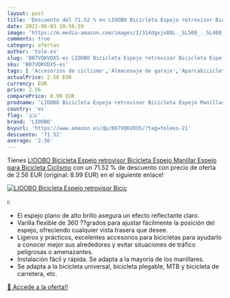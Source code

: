```yaml
---
layout: post
title: 'Descuento del 71.52 % en LIOOBO Bicicleta Espejo retrovisor Bicic'
date: 2021-06-03 10:56:59
image: 'https://m.media-amazon.com/images/I/314dgxjo88L._SL500_._SL400_.jpg'
comments: true
category: ofertas
author: 'tole.es'
slug: 'B07VQKVDX5-es LIOOBO Bicicleta Espejo retrovisor Bicicleta Espejo...'
sku: 'B07VQKVDX5-es'
tags: [ 'Accesorios de ciclismo','Almacenaje de garaje','Aparcabicicletas y soportes para bicicletas','Bricolaje y herramientas','Ciclismo','Deportes y aire libre','Espejos para bicicletas','Organización y almacenaje en casa','Ropa y equipo para deportes','bicicleta','lioobo', ]
actualPrice: 2.56 EUR
currency: EUR
price: 2.56
comparePrice: 8.99 EUR
prodname: 'LIOOBO Bicicleta Espejo retrovisor Bicicleta Espejo Manillar Espejo para Bicicleta Ciclismo'
country: 'es'
flag: '🇪🇸'
brand: 'LIOOBO'
buyurl: 'https://www.amazon.es/dp/B07VQKVDX5/?tag=tolees-21'
descuento: '71.52'
average: '2.56'
---
```


Tienes [LIOOBO Bicicleta Espejo retrovisor Bicicleta Espejo Manillar Espejo para Bicicleta Ciclismo](https://www.amazon.es/dp/B07VQKVDX5/?tag=tolees-21) con un 71.52 % de descuento con precio de oferta de 2.56 EUR (original: 8.99 EUR) en el siguiente enlace!

[![LIOOBO Bicicleta Espejo retrovisor Bicic](https://m.media-amazon.com/images/I/314dgxjo88L._SL500_._SL400_.jpg)](https://www.amazon.es/dp/B07VQKVDX5/?tag=tolees-21)

ℹ️:

- El espejo plano de alto brillo asegura un efecto reflectante claro.
- Varilla flexible de 360 ??grados para ajustar fácilmente la posición del espejo, ofreciendo cualquier vista trasera que desee.
- Ligeros y prácticos, excelentes accesorios para bicicletas para ayudarlo a conocer mejor sus alrededores y evitar situaciones de tráfico peligrosas o amenazantes.
- Instalación fácil y rápida. Se adapta a la mayoría de los manillares.
- Se adapta a la bicicleta universal, bicicleta plegable, MTB y bicicleta de carretera, etc.

[🛒 Accede a la oferta!!](https://www.amazon.es/dp/B07VQKVDX5/?tag=tolees-21)
